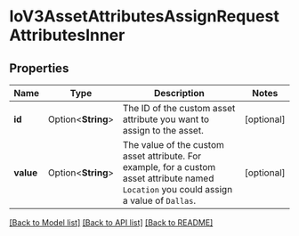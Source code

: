 # IoV3AssetAttributesAssignRequestAttributesInner

## Properties

Name | Type | Description | Notes
------------ | ------------- | ------------- | -------------
**id** | Option<**String**> | The ID of the custom asset attribute you want to assign to the asset. | [optional]
**value** | Option<**String**> | The value of the custom asset attribute. For example, for a custom asset attribute named `Location` you could assign a value of `Dallas`. | [optional]

[[Back to Model list]](../README.md#documentation-for-models) [[Back to API list]](../README.md#documentation-for-api-endpoints) [[Back to README]](../README.md)


